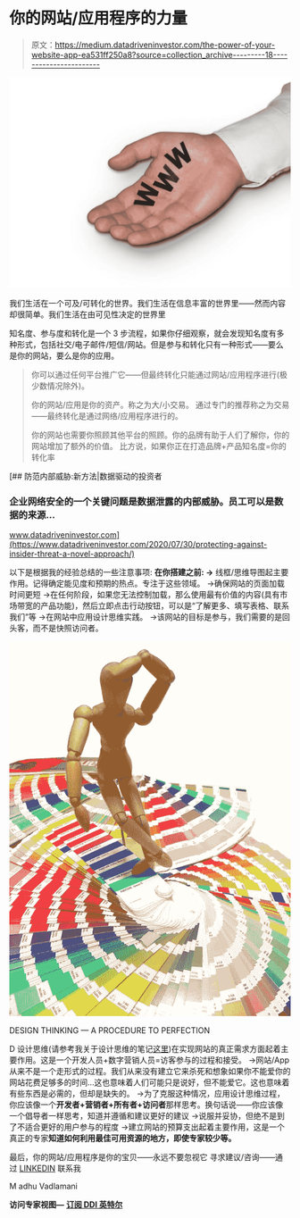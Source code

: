 # 你的网站/应用程序的力量

> 原文：<https://medium.datadriveninvestor.com/the-power-of-your-website-app-ea531ff250a8?source=collection_archive---------18----------------------->

![](img/1f604253ca8eeaf6cb63867e0596688b.png)

我们生活在一个可及/可转化的世界。我们生活在信息丰富的世界里——然而内容却很简单。我们生活在由可见性决定的世界里

知名度、参与度和转化是一个 3 步流程，如果你仔细观察，就会发现知名度有多种形式，包括社交/电子邮件/短信/网站。但是参与和转化只有一种形式——要么是你的网站，要么是你的应用。

> 你可以通过任何平台推广它——但最终转化只能通过网站/应用程序进行(极少数情况除外)。
> 
> 你的网站/应用是你的资产。称之为大/小交易。
> 通过专门的推荐称之为交易——最终转化是通过网络/应用程序进行的。
> 
> 你的网站也需要你照顾其他平台的照顾。你的品牌有助于人们了解你，你的网站增加了额外的价值。
> 比方说，如果你正在打造品牌+产品知名度=你的转化率

[](https://www.datadriveninvestor.com/2020/07/30/protecting-against-insider-threat-a-novel-approach/) [## 防范内部威胁:新方法|数据驱动的投资者

### 企业网络安全的一个关键问题是数据泄露的内部威胁。员工可以是数据的来源…

www.datadriveninvestor.com](https://www.datadriveninvestor.com/2020/07/30/protecting-against-insider-threat-a-novel-approach/) 

以下是根据我的经验总结的一些注意事项:
**在你搭建之前:
→** 线框/思维导图起主要作用。记得确定能见度和预期的热点。专注于这些领域。
→确保网站的页面加载时间更短
→在任何阶段，如果您无法控制加载，那么使用最有价值的内容(具有市场带宽的产品功能)，然后立即点击行动按钮，可以是“了解更多、填写表格、联系我们”等
→在网站中应用设计思维实践。
→该网站的目标是参与，我们需要的是回头客，而不是快照访问者。

![](img/4dd072494da05090b268962bf38b7421.png)

DESIGN THINKING — A PROCEDURE TO PERFECTION

D 设计思维(请参考我关于设计思维的笔记[这里](https://medium.com/datadriveninvestor/my-note-on-design-thinking-1cb1a733198f?source=friends_link&sk=362029f23c48d3bbc0b0f3635fd3ce97))在实现网站的真正需求方面起着主要作用。这是一个开发人员+数字营销人员=访客参与的过程和接受。
→网站/App 从来不是一个走形式的过程。我们从来没有建立它来杀死和想象如果你不能爱你的网站花费足够多的时间…这也意味着人们可能只是说好，但不能爱它。这也意味着有些东西是必需的，但却是缺失的。
→为了克服这种情况，应用设计思维过程，你应该像一个**开发者+营销者+所有者+访问者**那样思考。换句话说——你应该像一个倡导者一样思考，知道并遵循和建议更好的建议
→说服并妥协，但绝不是到了不适合更好的用户参与的程度
→建立网站的预算支出起着主要作用，这是一个真正的专家**知道如何利用最佳可用资源的地方，即使专家较少等。**

最后，你的网站/应用程序是你的宝贝——永远不要忽视它
寻求建议/咨询——通过 [LINKEDIN](https://www.linkedin.com/in/madhuvad/) 联系我

M adhu
Vadlamani

**访问专家视图—** [**订阅 DDI 英特尔**](https://datadriveninvestor.com/ddi-intel)